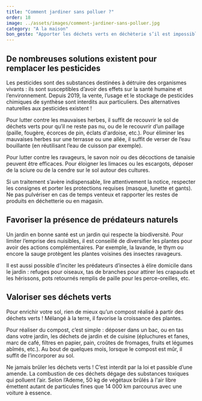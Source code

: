 ```yaml
---
title: "Comment jardiner sans polluer ?"
order: 18
image: ../assets/images/comment-jardiner-sans-polluer.jpg
category: "A la maison"
bon_geste: "Apporter les déchets verts en déchèterie s’il est impossible de les valoriser (paillage ou compost)."
---
```


## De nombreuses solutions existent pour remplacer les pesticides

Les pesticides sont des substances destinées à détruire des organismes vivants : ils sont susceptibles d’avoir des effets sur la santé humaine et l’environnement. Depuis 2019, la vente, l’usage et le stockage de pesticides chimiques de synthèse sont interdits aux particuliers. Des alternatives naturelles aux pesticides existent !

Pour lutter contre les mauvaises herbes, il suffit de recouvrir le sol de déchets verts pour qu’il ne reste pas nu, ou de le recouvrir d’un paillage (paille, fougère, écorces de pin, éclats d'ardoise, etc.). Pour éliminer les mauvaises herbes sur une terrasse ou une allée, il suffit de verser de l’eau bouillante (en réutilisant l’eau de cuisson par exemple).

Pour lutter contre les ravageurs, le savon noir ou des décoctions de tanaisie peuvent être efficaces. Pour éloigner les limaces ou les escargots, déposer de la sciure ou de la cendre sur le sol autour des cultures.

Si un traitement s’avère indispensable, lire attentivement la notice, respecter les consignes et porter les protections requises (masque, lunette et gants). Ne pas pulvériser en cas de temps venteux et rapporter les restes de produits en déchetterie ou en magasin.

## Favoriser la présence de prédateurs naturels

Un jardin en bonne santé est un jardin qui respecte la biodiversité. Pour limiter l’emprise des nuisibles, il est conseillé de diversifier les plantes pour avoir des actions complémentaires. Par exemple, la lavande, le thym ou encore la sauge protègent les plantes voisines des insectes ravageurs.

Il est aussi possible d’inciter les prédateurs d’insectes à élire domicile dans le jardin : refuges pour oiseaux, tas de branches pour attirer les crapauds et les hérissons, pots retournés remplis de paille pour les perce-oreilles, etc.

## Valoriser ses déchets verts

Pour enrichir votre sol, rien de mieux qu’un compost réalisé à partir des déchets verts ! Mélangé à la terre, il favorise la croissance des plantes.

Pour réaliser du compost, c’est simple : déposer dans un bac, ou en tas dans votre jardin, les déchets de jardin et de cuisine (épluchures et fanes, marc de café, filtres en papier, pain, croûtes de fromages, fruits et légumes abîmés, etc.). Au bout de quelques mois, lorsque le compost est mûr, il suffit de l’incorporer au sol.

Ne jamais brûler les déchets verts ! C’est interdit par la loi et passible d’une amende. La combustion de ces déchets dégage des substances toxiques qui polluent l’air. Selon l’Ademe, 50 kg de végétaux brûlés à l'air libre émettent autant de particules fines que 14 000 km parcourus avec une voiture à essence.
